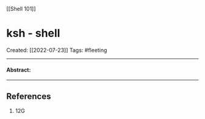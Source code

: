 [[Shell 101]]

# ksh - shell
Created:  [[2022-07-23]]
Tags: #fleeting 

---
#### Abstract:


---













## References
1. 12G